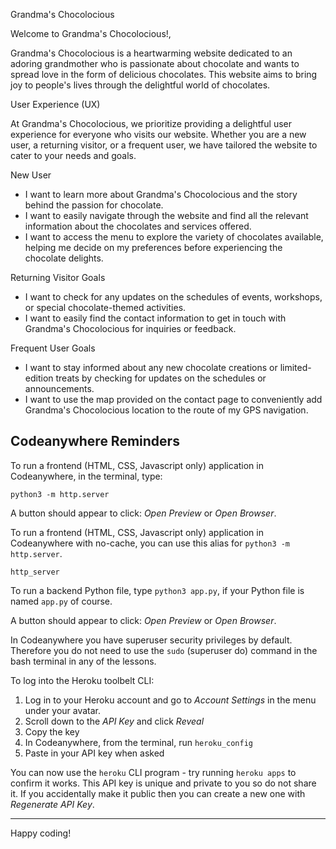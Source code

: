 Grandma's Chocolocious

Welcome to Grandma's Chocolocious!,

Grandma's Chocolocious is a heartwarming website dedicated to an adoring grandmother who is passionate about chocolate and wants to spread love in the form of delicious chocolates. This website aims to bring joy to people's lives through the delightful world of chocolates.

User Experience (UX)

At Grandma's Chocolocious, we prioritize providing a delightful user experience for everyone who visits our website. Whether you are a new user, a returning visitor, or a frequent user, we have tailored the website to cater to your needs and goals.

New User

- I want to learn more about Grandma's Chocolocious and the story behind the passion for chocolate.
- I want to easily navigate through the website and find all the relevant information about the chocolates and services offered.
- I want to access the menu to explore the variety of chocolates available, helping me decide on my preferences before experiencing the chocolate delights.

Returning Visitor Goals

- I want to check for any updates on the schedules of events, workshops, or special chocolate-themed activities.
- I want to easily find the contact information to get in touch with Grandma's Chocolocious for inquiries or feedback.

Frequent User Goals

- I want to stay informed about any new chocolate creations or limited-edition treats by checking for updates on the schedules or announcements.
- I want to use the map provided on the contact page to conveniently add Grandma's Chocolocious location to the route of my GPS navigation.




## Codeanywhere Reminders

To run a frontend (HTML, CSS, Javascript only) application in Codeanywhere, in the terminal, type:

`python3 -m http.server`

A button should appear to click: _Open Preview_ or _Open Browser_.

To run a frontend (HTML, CSS, Javascript only) application in Codeanywhere with no-cache, you can use this alias for `python3 -m http.server`.

`http_server`

To run a backend Python file, type `python3 app.py`, if your Python file is named `app.py` of course.

A button should appear to click: _Open Preview_ or _Open Browser_.

In Codeanywhere you have superuser security privileges by default. Therefore you do not need to use the `sudo` (superuser do) command in the bash terminal in any of the lessons.

To log into the Heroku toolbelt CLI:

1. Log in to your Heroku account and go to _Account Settings_ in the menu under your avatar.
2. Scroll down to the _API Key_ and click _Reveal_
3. Copy the key
4. In Codeanywhere, from the terminal, run `heroku_config`
5. Paste in your API key when asked

You can now use the `heroku` CLI program - try running `heroku apps` to confirm it works. This API key is unique and private to you so do not share it. If you accidentally make it public then you can create a new one with _Regenerate API Key_.

---

Happy coding!
